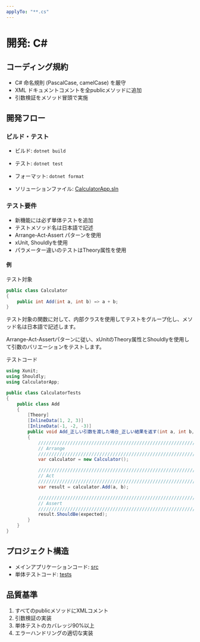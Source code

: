 ```yaml
---
applyTo: "**.cs"
---
```


# 開発: C#

## コーディング規約
- C# 命名規則 (PascalCase, camelCase) を厳守
- XML ドキュメントコメントを全publicメソッドに追加
- 引数検証をメソッド冒頭で実施

## 開発フロー
### ビルド・テスト
- ビルド: `dotnet build`
- テスト: `dotnet test`
- フォーマット: `dotnet format`

- ソリューションファイル: [CalculatorApp.sln](../src/CalculatorApp/CalculatorApp.sln)

### テスト要件
- 新機能には必ず単体テストを追加
- テストメソッド名は日本語で記述
- Arrange-Act-Assert パターンを使用
- xUnit, Shouldlyを使用
- パラメーター違いのテストはTheory属性を使用

#### 例

テスト対象
```csharp
public class Calculator
{
    public int Add(int a, int b) => a + b;
}
```

テスト対象の関数に対して、内部クラスを使用してテストをグループ化し、メソッド名は日本語で記述します。

Arrange-Act-Assertパターンに従い、xUnitのTheory属性とShouldlyを使用して引数のバリエーションをテストします。

テストコード
```csharp
using Xunit;
using Shouldly;
using CalculatorApp;

public class CalculatorTests
{
    public class Add
    {
        [Theory]
        [InlineData(1, 2, 3)]
        [InlineData(-1, -2, -3)]
        public void Add_正しい引数を渡した場合_正しい結果を返す(int a, int b, int expected)
        {
            ////////////////////////////////////////////////////////////////////////
            // Arrange
            ////////////////////////////////////////////////////////////////////////
            var calculator = new Calculator();

            ////////////////////////////////////////////////////////////////////////
            // Act
            ////////////////////////////////////////////////////////////////////////
            var result = calculator.Add(a, b);

            ////////////////////////////////////////////////////////////////////////
            // Assert
            ////////////////////////////////////////////////////////////////////////
            result.ShouldBe(expected);
        }
    }
}
```


## プロジェクト構造
- メインアプリケーションコード: [src](../src/CalculatorApp/CalculatorApp.csproj)
- 単体テストコード: [tests](../tests/CalculatorApp.Tests/CalculatorApp.Tests.csproj)

## 品質基準
1. すべてのpublicメソッドにXMLコメント
2. 引数検証の実装
3. 単体テストのカバレッジ90%以上
4. エラーハンドリングの適切な実装